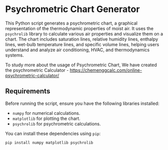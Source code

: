 # Psychrometric Chart Generator

This Python script generates a psychrometric chart, a graphical representation of the thermodynamic properties of moist air. It uses the `psychrolib` library to calculate various air properties and visualize them on a chart. The chart includes saturation lines, relative humidity lines, enthalpy lines, wet-bulb temperature lines, and specific volume lines, helping users understand and analyze air conditioning, HVAC, and thermodynamics systems.

To study more about the usage of Psychrometric Chart, We have created the psychrometric Calculator - https://chemenggcalc.com/online-psychrometric-calculator/

## Requirements

Before running the script, ensure you have the following libraries installed:

- `numpy` for numerical calculations.
- `matplotlib` for plotting the chart.
- `psychrolib` for psychrometric calculations.

You can install these dependencies using `pip`:

```bash
pip install numpy matplotlib psychrolib

